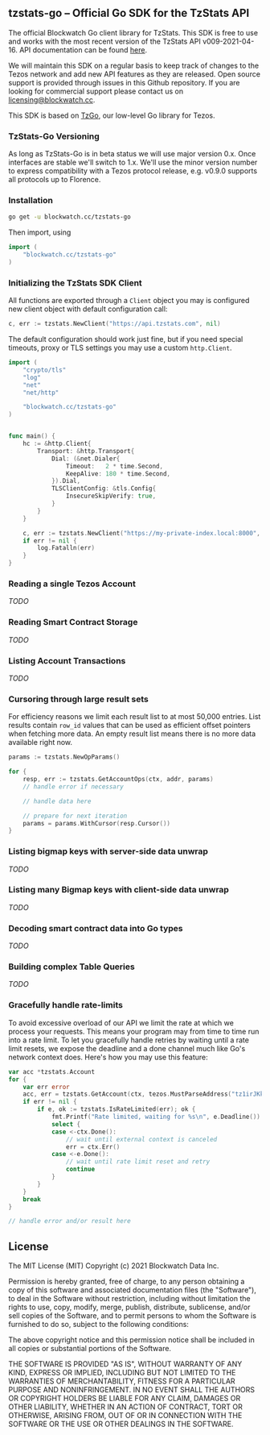 ## tzstats-go – Official Go SDK for the TzStats API

The official Blockwatch Go client library for TzStats. This SDK is free to use and works with the most recent version of the TzStats API v009-2021-04-16. API documentation can be found [here](https://tzstats.com/docs/api).

We will maintain this SDK on a regular basis to keep track of changes to the Tezos network and add new API features as they are released. Open source support is provided through issues in this Github repository. If you are looking for commercial support please contact us on licensing@blockwatch.cc.

This SDK is based on [TzGo](https://github.com/blockwatch-cc/tzgo), our low-level Go library for Tezos.

### TzStats-Go Versioning

As long as TzStats-Go is in beta status we will use major version 0.x. Once interfaces are stable we'll switch to 1.x. We'll use the minor version number to express compatibility with a Tezos protocol release, e.g. v0.9.0 supports all protocols up to Florence.


### Installation

```sh
go get -u blockwatch.cc/tzstats-go
```

Then import, using

```go
import (
	"blockwatch.cc/tzstats-go"
)
```

### Initializing the TzStats SDK Client

All functions are exported through a `Client` object you may is configured new client object with default configuration call:

```go
c, err := tzstats.NewClient("https://api.tzstats.com", nil)
```

The default configuration should work just fine, but if you need special timeouts, proxy or TLS settings you may use a custom `http.Client`.

```go
import (
	"crypto/tls"
	"log"
	"net"
	"net/http"

	"blockwatch.cc/tzstats-go"
)


func main() {
	hc := &http.Client{
		Transport: &http.Transport{
			Dial: (&net.Dialer{
				Timeout:   2 * time.Second,
				KeepAlive: 180 * time.Second,
			}).Dial,
			TLSClientConfig: &tls.Config{
				InsecureSkipVerify: true,
			}
		}
	}

	c, err := tzstats.NewClient("https://my-private-index.local:8000", hc)
	if err != nil {
		log.Fatalln(err)
	}
}
```

### Reading a single Tezos Account

*TODO*

### Reading Smart Contract Storage

*TODO*

### Listing Account Transactions

*TODO*

### Cursoring through large result sets

For efficiency reasons we limit each result list to at most 50,000 entries. List results contain `row_id` values that can be used as efficient offset pointers when fetching more data. An empty result list means there is no more data available right now.

```go
params := tzstats.NewOpParams()

for {
	resp, err := tzstats.GetAccountOps(ctx, addr, params)
	// handle error if necessary

	// handle data here

	// prepare for next iteration
	params = params.WithCursor(resp.Cursor())
}

```

### Listing bigmap keys with server-side data unwrap

*TODO*

### Listing many Bigmap keys with client-side data unwrap

*TODO*

### Decoding smart contract data into Go types

*TODO*

### Building complex Table Queries

*TODO*

### Gracefully handle rate-limits

To avoid excessive overload of our API we limit the rate at which we process your requests. This means your program may from time to time run into a rate limit. To let you gracefully handle retries by waiting until a rate limit resets, we expose the deadline and a done channel much like Go's network context does. Here's how you may use this feature:

```go
var acc *tzstats.Account
for {
	var err error
	acc, err = tzstats.GetAccount(ctx, tezos.MustParseAddress("tz1irJKkXS2DBWkU1NnmFQx1c1L7pbGg4yhk"))
	if err != nil {
		if e, ok := tzstats.IsRateLimited(err); ok {
			fmt.Printf("Rate limited, waiting for %s\n", e.Deadline())
			select {
			case <-ctx.Done():
				// wait until external context is canceled
				err = ctx.Err()
			case <-e.Done():
				// wait until rate limit reset and retry
				continue
			}
		}
	}
	break
}

// handle error and/or result here

```

## License

The MIT License (MIT) Copyright (c) 2021 Blockwatch Data Inc.

Permission is hereby granted, free of charge, to any person obtaining a copy
of this software and associated documentation files (the "Software"), to deal
in the Software without restriction, including without limitation the rights
to use, copy, modify, merge, publish, distribute, sublicense, and/or sell
copies of the Software, and to permit persons to whom the Software is furnished
to do so, subject to the following conditions:

The above copyright notice and this permission notice shall be included in all
copies or substantial portions of the Software.

THE SOFTWARE IS PROVIDED "AS IS", WITHOUT WARRANTY OF ANY KIND, EXPRESS OR
IMPLIED, INCLUDING BUT NOT LIMITED TO THE WARRANTIES OF MERCHANTABILITY,
FITNESS FOR A PARTICULAR PURPOSE AND NONINFRINGEMENT. IN NO EVENT SHALL THE
AUTHORS OR COPYRIGHT HOLDERS BE LIABLE FOR ANY CLAIM, DAMAGES OR OTHER
LIABILITY, WHETHER IN AN ACTION OF CONTRACT, TORT OR OTHERWISE, ARISING FROM,
OUT OF OR IN CONNECTION WITH THE SOFTWARE OR THE USE OR OTHER DEALINGS IN
THE SOFTWARE.